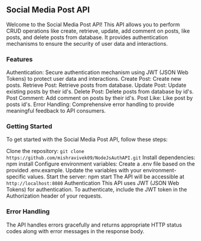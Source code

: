 ## Social Media Post API
Welcome to the Social Media Post API! This API allows you to perform CRUD operations like create, retrieve, update, add comment on posts, like posts, and delete posts from database. It provides authentication mechanisms to ensure the security of user data and interactions.

### Features
Authentication: Secure authentication mechanism using JWT (JSON Web Tokens) to protect user data and interactions.
Create Post: Create new posts.
Retrieve Post: Retrieve posts from database.
Update Post: Update existing posts by their id's.
Delete Post: Delete posts from database by id's.
Post Comment: Add comment on posts by their id's.
Post Like: Like post by posts id's.
Error Handling: Comprehensive error handling to provide meaningful feedback to API consumers.
### Getting Started
To get started with the Social Media Post API, follow these steps:

Clone the repository: `git clone https://github.com/mishravivek09/NodeJsAuthAPI.git`
Install dependencies: npm install
Configure environment variables:
Create a .env file based on the provided .env.example.
Update the variables with your environment-specific values.
Start the server: npm start
The API will be accessible at `http://localhost:8080`
Authentication
This API uses JWT (JSON Web Tokens) for authentication. To authenticate, include the JWT token in the Authorization header of your requests.


### Error Handling
The API handles errors gracefully and returns appropriate HTTP status codes along with error messages in the response body.
